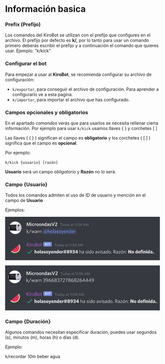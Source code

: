 # Información basica

### Prefix \(Prefijo\)

Los comandos del KiroBot se utilizan con el prefijo que configures en el archivo. El prefijo por defecto es **k/,** por lo tanto para usar un comando primero deberás escribir el prefijo y a continuación el comando que quieres usar. Ejemplo: "k/kick"

### Configurar el bot

Para empezar a usar al **KiroBot**, se recomienda configurar su archivo de configuración:  
 - `k/exportar`, para conseguir el archivo de configuración. Para aprender a configurarlo ve a esta pagina.  
 - `k/importar`, para importar el archivo que has configurado.

### Campos opcionales y obligatorios

En el apartado _comandos_ verás que para usarlos se necesita rellenar cierta información. Por ejemplo para usar `k/kick` usamos llaves { } y corchetes \[ \]

Las llaves \( { } \) significan el campo es **obligatorio** y los corchetes \( \[ \] \) significa que el campo es **opcional**.

Por ejemplo:

`k/kick {usuario} [razón]`

**Usuario** será un campo _obligatorio_ y **Razón** no lo será.  

### Campo {Usuario}

Todos los comandos admiten el uso de ID de usuario y mención en el campo de **Usuario**   
  
Ejemplos: 

![](../.gitbook/assets/1.jpg)

![](../.gitbook/assets/2.jpg)

### Campo {Duración}

Algunos comandos necesitan especificar duración, puedes usar segundos \(s\), minutos \(m\), horas \(h\) o días \(d\). 

Ejemplo:

k/recordar 10m beber agua

